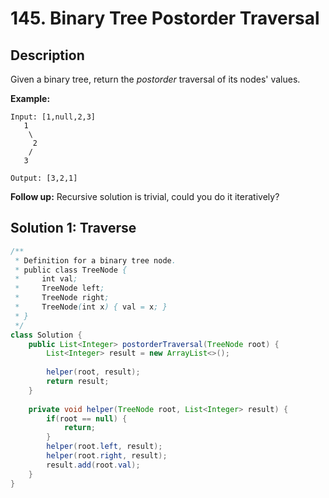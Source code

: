# 145. Binary Tree Postorder Traversal

## Description

Given a binary tree, return the *postorder* traversal of its nodes' values.

**Example:**

```
Input: [1,null,2,3]
   1
    \
     2
    /
   3

Output: [3,2,1]
```

**Follow up:** Recursive solution is trivial, could you do it iteratively?



## Solution 1: Traverse

```java
/**
 * Definition for a binary tree node.
 * public class TreeNode {
 *     int val;
 *     TreeNode left;
 *     TreeNode right;
 *     TreeNode(int x) { val = x; }
 * }
 */
class Solution {
    public List<Integer> postorderTraversal(TreeNode root) {
        List<Integer> result = new ArrayList<>();
        
        helper(root, result);
        return result;
    }
    
    private void helper(TreeNode root, List<Integer> result) {
        if(root == null) {
            return;
        }
        helper(root.left, result);
        helper(root.right, result);
        result.add(root.val);
    }
}
```

